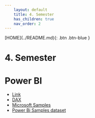 ```yaml
---
    layout: default
    title: 4. Semester
    has_children: true
    nav_order: 2
---
```


<span class="fs-1">
[HOME](../README.md){: .btn .btn-blue }
</span>

# 4. Semester

# Power BI
- [Link](./power_bi/README.md)
- [DAX](./power_bi/dax.md)
- [Microsoft Samples](./power_bi/microsoft-sampel-financial.md)
- [Power Bi Samples dataset](./power_bi/power_bi_sample-dataset.md)
